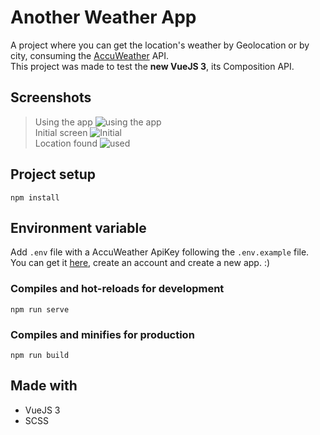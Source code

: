 # Another Weather App

A project where you can get the location's weather by Geolocation or by city, consuming the [AccuWeather](https://developer.accuweather.com/) API.  
This project was made to test the **new VueJS 3**, its Composition API.  

## Screenshots
> Using the app
![using the app](https://i.ibb.co/d4DzVXv/chrome-capture-7.gif)  
> Initial screen
![Initial](https://i.ibb.co/7zhS3LR/normal.png)  
> Location found
![used](https://i.ibb.co/SV4sSwL/used.png)

## Project setup
```
npm install
```

## Environment variable
Add `.env` file with a AccuWeather ApiKey following the `.env.example` file.  
You can get it [here](https://developer.accuweather.com/), create an account and create a new app. :)

### Compiles and hot-reloads for development
```
npm run serve
```

### Compiles and minifies for production
```
npm run build
```

## Made with

- VueJS 3
- SCSS
